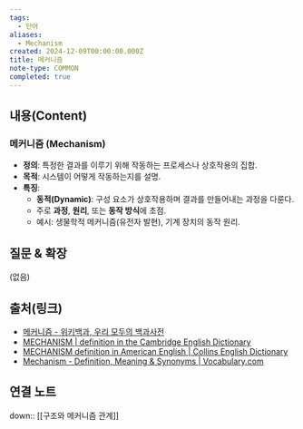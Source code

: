 ```yaml
---
tags:
  - 단어
aliases:
  - Mechanism
created: 2024-12-09T00:00:00.000Z
title: 메커니즘
note-type: COMMON
completed: true
---
```


## 내용(Content)

### 메커니즘 (Mechanism)

- **정의**: 특정한 결과를 이루기 위해 작동하는 프로세스나 상호작용의 집합.
- **목적**: 시스템이 어떻게 작동하는지를 설명.
- **특징**:
    - **동적(Dynamic)**: 구성 요소가 상호작용하며 결과를 만들어내는 과정을 다룬다.
    - 주로 **과정**, **원리**, 또는 **동작 방식**에 초점.
    - 예시: 생물학적 메커니즘(유전자 발현), 기계 장치의 동작 원리.

## 질문 & 확장

(없음)

## 출처(링크)


- [메커니즘 - 위키백과, 우리 모두의 백과사전](https://ko.wikipedia.org/wiki/%EB%A9%94%EC%BB%A4%EB%8B%88%EC%A6%98)
- [MECHANISM \| definition in the Cambridge English Dictionary](https://dictionary.cambridge.org/us/dictionary/english/mechanism)
- [MECHANISM definition in American English \| Collins English Dictionary](https://www.collinsdictionary.com/us/dictionary/english/mechanism)
- [Mechanism - Definition, Meaning & Synonyms \| Vocabulary.com](https://www.vocabulary.com/dictionary/mechanism)
## 연결 노트

down:: [[구조와 메커니즘 관계]]









